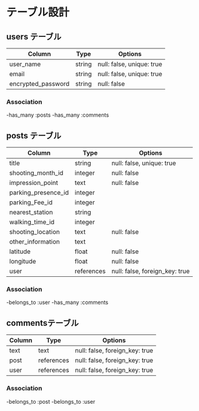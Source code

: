 # テーブル設計

## users テーブル

| Column              | Type        | Options                        |
| ------------------- | ----------- | ------------------------------ |
| user_name           | string      | null: false, unique: true      |
| email               | string      | null: false, unique: true      |
| encrypted_password  | string      | null: false                    |

### Association

-has_many :posts
-has_many :comments

## posts テーブル

| Column              | Type        | Options                        |
| ------------------- | ----------- | ------------------------------ |
| title               | string      | null: false, unique: true      | 
| shooting_month_id   | integer     | null: false                    | 
| impression_point    | text        | null: false                    | 
| parking_presence_id | integer     |                                | 
| parking_Fee_id      | integer     |                                | 
| nearest_station     | string      |                                | 
| walking_time_id     | integer     |                                | 
| shooting_location   | text        | null: false                    | 
| other_information   | text        |                                | 
| latitude            | float       | null: false                    |
| longitude           | float       | null: false                    | 
| user                | references  | null: false, foreign_key: true | 

### Association

-belongs_to :user
-has_many   :comments

## commentsテーブル

| Column             | Type        | Options                         |
| ------------------ | ----------- | ------------------------------- |
| text               | text        | null: false, foreign_key: true  | 
| post               | references  | null: false, foreign_key: true  | 
| user               | references  | null: false, foreign_key: true  | 

### Association

-belongs_to :post
-belongs_to :user